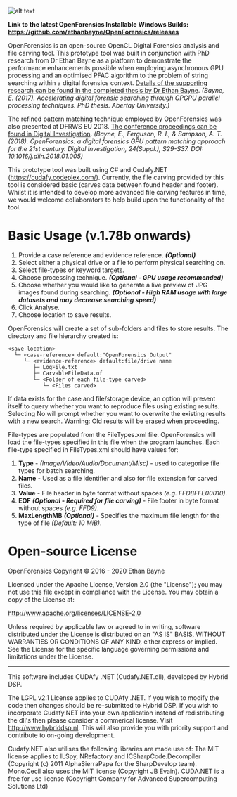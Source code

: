 ![alt text](https://github.com/ethanbayne/OpenForensics/blob/master/OpenForensics/Resources/OpenForensicsLogo2.png "OpenForensics Logo")

__Link to the latest OpenForensics Installable Windows Builds: https://github.com/ethanbayne/OpenForensics/releases__

OpenForensics is an open-source OpenCL Digital Forensics analysis and file carving tool. This prototype tool was built in conjunction with PhD research from Dr Ethan Bayne as a platform to demonstrate the performance enhancements possible when employing asynchronous GPU processing and an optimised PFAC algorithm to the problem of string searching within a digital forensics context. <a href="https://rke.abertay.ac.uk/en/studentTheses/accelerating-digital-forensic-searching-through-gpgpu-parallel-pr" />Details of the supporting research can be found in the completed thesis by Dr Ethan Bayne</a>. _(Bayne, E. (2017). Accelerating digital forensic searching through GPGPU parallel processing techniques. PhD thesis. Abertay University.)_

The refined pattern matching technique employed by OpenForensics was also presented at DFRWS EU 2018. <a href="https://www.sciencedirect.com/science/article/pii/S1742287618300379" />The conference proceedings can be found in Digital Investigation</a>. _(Bayne, E., Ferguson, R. I., & Sampson, A. T. (2018). OpenForensics: a digital forensics GPU pattern matching approach for the 21st century. Digital Investigation, 24(Suppl.), S29-S37. DOI: 10.1016/j.diin.2018.01.005)_

This prototype tool was built using C# and Cudafy.NET (https://cudafy.codeplex.com/). Currently, the file carving provided by this tool is considered basic (carves data between found header and footer). Whilst it is intended to develop more advanced file carving features in time, we would welcome collaborators to help build upon the functionality of the tool.

# Basic Usage (v.1.78b onwards)
   1. Provide a case reference and evidence reference. ___(Optional)___
   2. Select either a physical drive or a file to perform physical searching on.
   3. Select file-types or keyword targets.
   4. Choose processing technique. ___(Optional - GPU usage recommended)___
   5. Choose whether you would like to generate a live preview of JPG images found during searching. ___(Optional - High RAM usage with large datasets and may decrease searching speed)___
   6. Click Analyse.
   7. Choose location to save results.

OpenForensics will create a set of sub-folders and files to store results. The directory and file hierarchy created is: 

    <save-location>
      └─ <case-reference> default:"OpenForensics Output"
         └─ <evidence-reference> default:file/drive name
            ├─ LogFile.txt
            ├─ CarvableFileData.of
            └─ <Folder of each file-type carved>
               └─ <Files carved>

If data exists for the case and file/storage device, an option will present itself to query whether you want to reproduce files using existing results. Selecting No will prompt whether you want to overwrite the existing results with a new search. Warning: Old results will be erased when proceeding.

File-types are populated from the FileTypes.xml file. OpenForensics will load the file-types specified in this file when the program launches. Each file-type specified in FileTypes.xml should have values for:

   1. __Type__ - _(Image/Video/Audio/Document/Misc)_ - used to categorise file types for batch searching.
   2. __Name__ - Used as a file identifier and also for file extension for carved files.
   3. __Value__ - File header in byte format without spaces _(e.g. FFD8FFE00010)_.
   4. __EOF__ ___(Optional - Required for file carving)___ - File footer in byte format without spaces _(e.g. FFD9)_.
   5. __MaxLengthMB__ ___(Optional)___ - Specifies the maximum file length for the type of file _(Default: 10 MiB)_.

# Open-source License
OpenForensics Copyright © 2016 - 2020 Ethan Bayne

Licensed under the Apache License, Version 2.0 (the "License"); you may not use this file except in compliance with the License. You may obtain a copy of the License at:

http://www.apache.org/licenses/LICENSE-2.0

Unless required by applicable law or agreed to in writing, software distributed under the License is distributed on an "AS IS" BASIS, WITHOUT WARRANTIES OR CONDITIONS OF ANY KIND, either express or implied. See the License for the specific language governing permissions and limitations under the License.

---

This software includes CUDAfy .NET (Cudafy.NET.dll), developed by Hybrid DSP.

The LGPL v2.1 License applies to CUDAfy .NET. If you wish to modify the code then changes should be re-submitted to Hybrid DSP. If you wish to incorporate Cudafy.NET into your own application instead of redistributing the dll's then please consider a commerical license. Visit http://www.hybriddsp.nl. This will also provide you with priority support and contribute to on-going development.

Cudafy.NET also utilises the following libraries are made use of:
The MIT license applies to ILSpy, NRefactory and ICSharpCode.Decompiler (Copyright (c) 2011 AlphaSierraPapa for the SharpDevelop team).
Mono.Cecil also uses the MIT license (Copyright JB Evain).
CUDA.NET is a free for use license (Copyright Company for Advanced Supercomputing Solutions Ltd)
